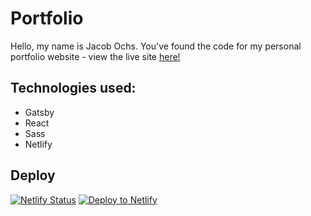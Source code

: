# Portfolio

Hello, my name is Jacob Ochs. You've found the code for my personal portfolio website - view the live site [here!](https://jochs-v2.netlify.app/)

## Technologies used:

- Gatsby
- React
- Sass
- Netlify

## Deploy

[![Netlify Status](https://api.netlify.com/api/v1/badges/cd8d885b-0f04-4c31-94e7-660db16750e5/deploy-status)](https://app.netlify.com/sites/jochs-v2/deploys)
[![Deploy to Netlify](https://www.netlify.com/img/deploy/button.svg)](https://app.netlify.com/start/deploy?repository=https://github.com/j-ochs/portfolio-v2)
